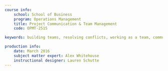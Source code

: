 ```yaml
---
course info:
    school: School of Business
    program: Operations Management
    title: Project Communication & Team Management
    code: OPMT-2515

keywords: building teams, resolving conflicts, working as a team, communication models

production info:
    date: March 2016
    subject matter expert: Alex Whitehouse
    instructional designer: Lauren Schutte
---
```

